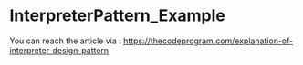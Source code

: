 # InterpreterPattern_Example
You can reach the article via : https://thecodeprogram.com/explanation-of-interpreter-design-pattern
